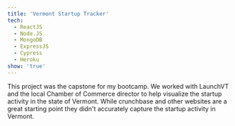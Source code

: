 ```yaml
---
title: 'Vermont Startup Tracker'
tech:
  - ReactJS
  - Node.JS
  - MongoDB
  - ExpressJS
  - Cypress
  - Heroku
show: 'true'
---
```


This project was the capstone for my bootcamp. We worked with LaunchVT and the local Chamber of Commerce director to help visualize the startup activity in the state of Vermont. While crunchbase and other websites are a great starting point they didn't accurately capture the startup activity in Vermont.
